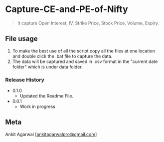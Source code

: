 # Capture-CE-and-PE-of-Nifty
> It capture Open Interest, IV, Strike Price, Stock Price, Volume, Expiry.

## File usage 
   1. To make the best use of all the script copy all the files at one location and double click the .bat file to capture the data.
   2. The data will be captured and saved in .csv format in the "current date folder" which is under data folder.

### Release History

* 0.1.0
    * Updated the Readme File.
* 0.0.1
    * Work in progress

## Meta
Ankit Agarwal [ankitagarwalpro@gmail.com]
